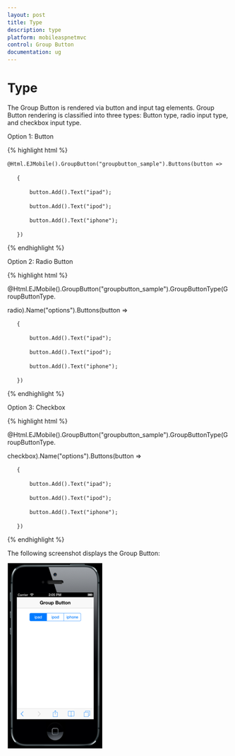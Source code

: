 ```yaml
---
layout: post
title: Type
description: type
platform: mobileaspnetmvc
control: Group Button
documentation: ug
---
```


# Type

The Group Button is rendered via button and input tag elements. Group Button rendering is classified into three types: Button type, radio input type, and checkbox input type.

Option 1: Button 

{% highlight html %}

<!-- Group Button : button type -->

    @Html.EJMobile().GroupButton("groupbutton_sample").Buttons(button =>

       {

           button.Add().Text("ipad");

           button.Add().Text("ipod");

           button.Add().Text("iphone");

       })
	   
{% endhighlight %}

Option 2: Radio Button

{% highlight html %}

<!-- Group Button : radio type -->

@Html.EJMobile().GroupButton("groupbutton_sample").GroupButtonType(GroupButtonType.

radio).Name("options").Buttons(button =>

       {

           button.Add().Text("ipad");

           button.Add().Text("ipod");

           button.Add().Text("iphone");

       })
	   
{% endhighlight %}

Option 3: Checkbox

{% highlight html %}

<!-- Group Button : checkbox type -->

@Html.EJMobile().GroupButton("groupbutton_sample").GroupButtonType(GroupButtonType.

checkbox).Name("options").Buttons(button =>

       {

           button.Add().Text("ipad");

           button.Add().Text("ipod");

           button.Add().Text("iphone");

       })

{% endhighlight %}

The following screenshot displays the Group Button:

![](Type_images/Type_img1.png)




